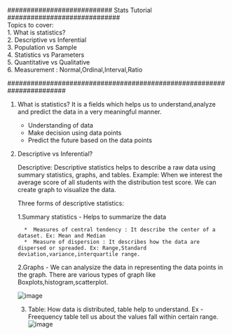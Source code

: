 ########################### Stats Tutorial ############################# \
Topics to cover: \
         1. What is statistics? \
	 2. Descriptive vs Inferential \
	 3. Population vs Sample \
	 4. Statistics vs Parameters \
	 5. Quantitative vs Qualitative \
	 6. Measurement : Normal,Ordinal,Interval,Ratio

#######################################################################


1. What is statistics?
   It is a fields which helps us to understand,analyze and predict the data in a very meaningful manner.
     * Understanding of data
     * Make decision using data points
     * Predict the future based on the data points

2. Descriptive vs Inferential?
   
      Descriptive: Descriptive statistics helps to describe a raw data using summary statistics, graphs, and tables.
      Example: When we interest the average score of all students with the distribution test score. We can create graph to visualize the data.
   
      Three forms of descriptive statistics:
      
      1.Summary statistics - Helps to summarize the data
      
         *  Measures of central tendency : It describe the center of a dataset. Ex: Mean and Median
         *  Measure of dispersion : It describes how the data are dispersed or spreaded. Ex: Range,Standard deviation,variance,interquartile range. 
      
      2.Graphs - We can analysize the data in representing the data points in the graph. There are various types of graph like Boxplots,histogram,scatterplot.
      
      ![image](https://user-images.githubusercontent.com/42385240/192153944-de592796-73ea-4070-91de-96a4174cdaa3.png)
      
      3. Table:  How data is distributed, table help to understand. Ex - Freequency table tell us about the values fall within certain range.
      ![image](https://user-images.githubusercontent.com/42385240/192154091-1d74a42c-b9d2-4dcd-b4d0-6c012bdcf551.png)



